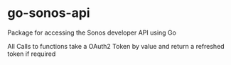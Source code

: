 # go-sonos-api

Package for accessing the Sonos developer API using Go

All Calls to functions take a OAuth2 Token by value and return a refreshed token if required
